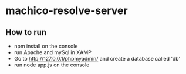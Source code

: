 # machico-resolve-server

## How to run

- npm install on the console
- run Apache and mySql in XAMP
- Go to http://127.0.0.1/phpmyadmin/ and create a database called 'db'
- run node app.js on the console
